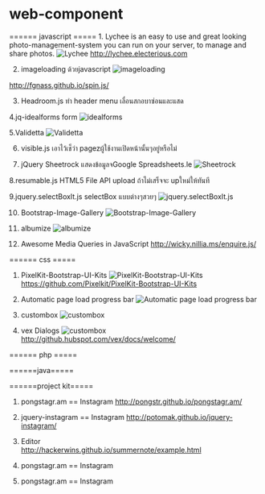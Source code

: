 web-component
=============

======  javascript  =====
1.
Lychee is an easy to use and great looking photo-management-system you can run on your server, to manage and share photos.
![Lychee](http://l.electerious.com/uploads/big/136b4779d133a94666d5f0d151b8ea2f.png)
http://lychee.electerious.com

2. imageloading ด้วยjavascript
![imageloading](https://farm3.staticflickr.com/2930/14595940811_44855a35f5_q.jpg)

http://fgnass.github.io/spin.js/

3. Headroom.js ทำ header menu เลื่อนสกอบาซ่อนและแสด

4.jq-idealforms form
![idealforms](https://farm3.staticflickr.com/2912/14412641820_b2e7a7e765_n.jpg)

5.Validetta 
![Validetta](http://i.imgur.com/n9q6CUZ.png)

6. visible.js เอาไว้เช็ว่า pagezผู้ใช้งานเปิดหน้านั้นๆอยู่หรือไม่

7. jQuery Sheetrock แสดงข้อมูลจGoogle Spreadsheets.le
![Sheetrock](http://i.imgur.com/Pa7RImK.png)

8.resumable.js HTML5 File API upload ถ้าไม่เสร็จจะ upใหม่ให้ทันที

9.jquery.selectBoxIt.js  selectBox แบบต่างๆสวยๆ
![jquery.selectBoxIt.js](http://i.imgur.com/TfsduJT.png)

10. Bootstrap-Image-Gallery
![Bootstrap-Image-Gallery](http://i.imgur.com/uqqO2So.png)

11. albumize
![albumize](http://i.imgur.com/JLFecHQ.png)

12. Awesome Media Queries in JavaScript
http://wicky.nillia.ms/enquire.js/


====== css =====
1. PixelKit-Bootstrap-UI-Kits
![PixelKit-Bootstrap-UI-Kits](http://i.imgur.com/rKG2PGd.png)
https://github.com/Pixelkit/PixelKit-Bootstrap-UI-Kits

2. Automatic page load progress bar
![Automatic page load progress bar](http://i.imgur.com/uilEjHL.png)

3. custombox
![custombox](http://i.imgur.com/2AlTKld.png)

4. vex Dialogs
![custombox](http://i.imgur.com/FXF1CnI.png)
 http://github.hubspot.com/vex/docs/welcome/

====== php =====


======java=====


======project kit=====
1. pongstagr.am == Instagram
http://pongstr.github.io/pongstagr.am/

2. jquery-instagram == Instagram
http://potomak.github.io/jquery-instagram/

3.  Editor  
http://hackerwins.github.io/summernote/example.html

4. pongstagr.am == Instagram

5. pongstagr.am == Instagram

